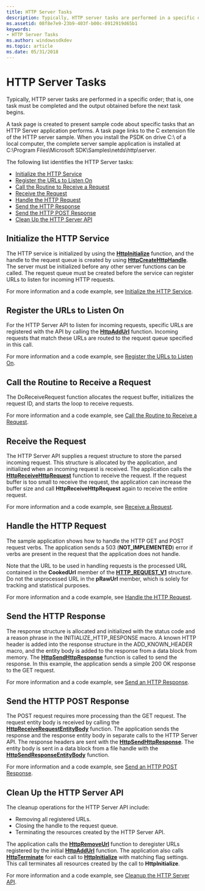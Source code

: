 ```yaml
---
title: HTTP Server Tasks
description: Typically, HTTP server tasks are performed in a specific order; that is, one task must be completed and the output obtained before the next task begins.
ms.assetid: 08f8e7e9-23b9-403f-b00c-8912919d65b1
keywords:
- HTTP Server Tasks
ms.author: windowssdkdev
ms.topic: article
ms.date: 05/31/2018
---
```


# HTTP Server Tasks

Typically, HTTP server tasks are performed in a specific order; that is, one task must be completed and the output obtained before the next task begins.

A task page is created to present sample code about specific tasks that an HTTP Server application performs. A task page links to the C extension file of the HTTP server sample. When you install the PSDK on drive C:\\ of a local computer, the complete server sample application is installed at C:\\Program Files\\Microsoft SDK\\Samples\\netds\\http\\server.

The following list identifies the HTTP Server tasks:

-   [Initialize the HTTP Service](#initialize-the-http-service)
-   [Register the URLs to Listen On](#register-the-urls-to-listen-on)
-   [Call the Routine to Receive a Request](#call-the-routine-to-receive-a-request)
-   [Receive the Request](#receive-the-request)
-   [Handle the HTTP Request](#handle-the-http-request)
-   [Send the HTTP Response](#send-the-http-response)
-   [Send the HTTP POST Response](#send-the-http-post-response)
-   [Clean Up the HTTP Server API](#clean-up-the-http-server-api)

## Initialize the HTTP Service

The HTTP service is initialized by using the [**HttpInitialize**](/windows/desktop/api/Http/nf-http-httpinitialize) function, and the handle to the request queue is created by using [**HttpCreateHttpHandle**](/windows/desktop/api/Http/nf-http-httpcreatehttphandle). The server must be initialized before any other server functions can be called. The request queue must be created before the service can register URLs to listen for incoming HTTP requests.

For more information and a code example, see [Initialize the HTTP Service](http-server-sample-application.md).

## Register the URLs to Listen On

For the HTTP Server API to listen for incoming requests, specific URLs are registered with the API by calling the [**HttpAddUrl**](/windows/desktop/api/Http/nf-http-httpaddurl) function. Incoming requests that match these URLs are routed to the request queue specified in this call.

For more information and a code example, see [Register the URLs to Listen On](http-server-sample-application.md).

## Call the Routine to Receive a Request

The DoReceiveRequest function allocates the request buffer, initializes the request ID, and starts the loop to receive requests.

For more information and a code example, see [Call the Routine to Receive a Request](http-server-sample-application.md).

## Receive the Request

The HTTP Server API supplies a request structure to store the parsed incoming request. This structure is allocated by the application, and initialized when an incoming request is received. The application calls the [**HttpReceiveHttpRequest**](/windows/desktop/api/Http/nf-http-httpreceivehttprequest) function to receive the request. If the request buffer is too small to receive the request, the application can increase the buffer size and call **HttpReceiveHttpRequest** again to receive the entire request.

For more information and a code example, see [Receive a Request](http-server-sample-application.md).

## Handle the HTTP Request

The sample application shows how to handle the HTTP GET and POST request verbs. The application sends a 503 (**NOT\_IMPLEMENTED**) error if verbs are present in the request that the application does not handle.

Note that the URL to be used in handling requests is the processed URL contained in the **CookedUrl** member of the [**HTTP\_REQUEST\_V1**](/windows/desktop/api/Http/ns-http-_http_request_v1) structure. Do not the unprocessed URL in the **pRawUrl** member, which is solely for tracking and statistical purposes.

For more information and a code example, see [Handle the HTTP Request](http-server-sample-application.md).

## Send the HTTP Response

The response structure is allocated and initialized with the status code and a reason phrase in the INITIALIZE\_HTTP\_RESPONSE macro. A known HTTP header is added into the response structure in the ADD\_KNOWN\_HEADER macro, and the entity body is added to the response from a data block from memory. The [**HttpSendHttpResponse**](/windows/desktop/api/Http/nf-http-httpsendhttpresponse) function is called to send the response. In this example, the application sends a simple 200 OK response to the GET request.

For more information and a code example, see [Send an HTTP Response](http-server-sample-application.md).

## Send the HTTP POST Response

The POST request requires more processing than the GET request. The request entity body is received by calling the [**HttpReceiveRequestEntityBody**](/windows/desktop/api/Http/nf-http-httpreceiverequestentitybody) function. The application sends the response and the response entity body in separate calls to the HTTP Server API. The response headers are sent with the [**HttpSendHttpResponse**](/windows/desktop/api/Http/nf-http-httpsendhttpresponse). The entity body is sent in a data block from a file handle with the [**HttpSendResponseEntityBody**](/windows/desktop/api/Http/nf-http-httpsendresponseentitybody) function.

For more information and a code example, see [Send an HTTP POST Response](http-server-sample-application.md).

## Clean Up the HTTP Server API

The cleanup operations for the HTTP Server API include:

-   Removing all registered URLs.
-   Closing the handle to the request queue.
-   Terminating the resources created by the HTTP Server API.

The application calls the [**HttpRemoveUrl**](/windows/desktop/api/Http/nf-http-httpremoveurl) function to deregister URLs registered by the initial [**HttpAddUrl**](/windows/desktop/api/Http/nf-http-httpaddurl) function. The application also calls [**HttpTerminate**](/windows/desktop/api/Http/nf-http-httpterminate) for each call to [**HttpInitialize**](/windows/desktop/api/Http/nf-http-httpinitialize) with matching flag settings. This call terminates all resources created by the call to **HttpInitialize**.

For more information and a code example, see [Cleanup the HTTP Server API](http-server-sample-application.md).

 

 




